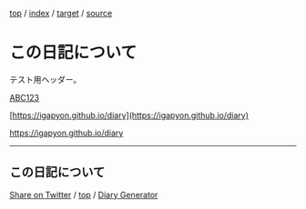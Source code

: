 [top](../index.html) / [index](index.html) / [target](https://igapyon.github.io/mydiary/directive/test_link.html) / [source](https://github.com/igapyon/mydiary/blob/master/directive/test_link.src.md) 

この日記について
=====================================================================================================
テスト用ヘッダー。

[ABC123](ABC123)

[https://igapyon.github.io/diary](https://igapyon.github.io/diary)

https://igapyon.github.io/diary

----------------------------------------------------------------------------------------------------

## この日記について

[Share on Twitter](https://twitter.com/intent/tweet?hashtags=igapyon%2Cdiary%2C%E3%81%84%E3%81%8C%E3%81%B4%E3%82%87%E3%82%93&text=%E3%81%93%E3%81%AE%E6%97%A5%E8%A8%98%E3%81%AB%E3%81%A4%E3%81%84%E3%81%A6&url=https%3A%2F%2Figapyon.github.io%2Fmydiary%2Fdirective%2Ftest_link.html) / [top](../index.html) / [Diary Generator](https://github.com/igapyon/igapyonv3)
